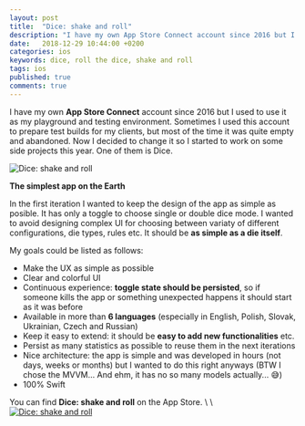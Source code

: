 ```yaml
---
layout: post
title:  "Dice: shake and roll"
description: "I have my own App Store Connect account since 2016 but I used to use it as my playground and testing environment. Sometimes I used this account to prepare test builds for my clients, but most of the time it was quite empty and abandoned. Now I decided to change it so I started to work on some side projects this year. One of them is Dice..."
date:   2018-12-29 10:44:00 +0200
categories: ios
keywords: dice, roll the dice, shake and roll
tags: ios
published: true
comments: true
---
```


I have my own **App Store Connect** account since 2016 but I used to use it as my playground and testing environment. Sometimes I used this account to prepare test builds for my clients, but most of the time it was quite empty and abandoned. Now I decided to change it so I started to work on some side projects this year. One of them is Dice.

![Dice: shake and roll]({{site.url}}/assets/2018-12-29/dice.webp)

**The simplest app on the Earth**

In the first iteration I wanted to keep the design of the app as simple as posible. It has only a toggle to choose single or double dice mode. I wanted to avoid designing complex UI for choosing between variaty of different configurations, die types, rules etc. It should be **as simple as a die itself**.

My goals could be listed as follows:
- Make the UX as simple as possible
- Clear and colorful UI
- Continuous experience: **toggle state should be persisted**, so if someone kills the app or something unexpected happens it should start as it was before
- Available in more than **6 languages** (especially in English, Polish, Slovak, Ukrainian, Czech and Russian)
- Keep it easy to extend: it should be **easy to add new functionalities** etc.
- Persist as many statistics as possible to reuse them in the next iterations
- Nice architecture: the app is simple and was developed in hours (not days, weeks or months) but I wanted to do this right anyways (BTW I chose the MVVM... And ehm, it has no so many models actually... 😅)
- 100% Swift

You can find **Dice: shake and roll** on the App Store.
\\
\\
[![Dice: shake and roll]({{site.url}}/assets/Download_on_the_App_Store_Badge_US-UK_RGB_blk_092917.svg)](https://itunes.apple.com/us/app/dice-shake-and-roll/id1447906909?ls=1&mt=8)
